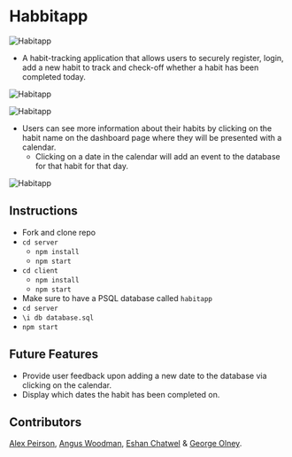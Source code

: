 # Habbitapp

![Habitapp](https://res.cloudinary.com/de8a23w1z/image/upload/v1600605020/python_name_generator/Screenshot_2020-09-19_at_15.51.33_jaqdzr.png)

- A habit-tracking application that allows users to securely register, login, add a new habit to track and check-off whether a habit has been completed today.

![Habitapp](https://res.cloudinary.com/de8a23w1z/image/upload/v1600604998/python_name_generator/Screenshot_2020-09-20_at_13.29.19_u6fuux.png)

![Habitapp](https://res.cloudinary.com/de8a23w1z/image/upload/v1600605036/python_name_generator/Screenshot_2020-09-19_at_15.52.08_aoijnc.png)

- Users can see more information about their habits by clicking on the habit name on the dashboard page where they will be presented with a calendar.
  - Clicking on a date in the calendar will add an event to the database for that habit for that day.

![Habitapp](https://res.cloudinary.com/de8a23w1z/image/upload/v1600607342/python_name_generator/Screenshot_2020-09-20_at_14.08.40_j1hkry.png)

## Instructions

- Fork and clone repo
- `cd server`
  - `npm install`
  - `npm start`
- `cd client`
  - `npm install`
  - `npm start`
- Make sure to have a PSQL database called `habitapp`
- `cd server`
- `\i db database.sql`
- `npm start`

## Future Features

- Provide user feedback upon adding a new date to the database via clicking on the calendar.
- Display which dates the habit has been completed on.

## Contributors

[Alex Peirson](https://github.com/AKP-13), [Angus Woodman](https://github.com/Angus-Woodman), [Eshan Chatwel](https://github.com/eshan1799) & [George Olney](https://github.com/georgeo23).